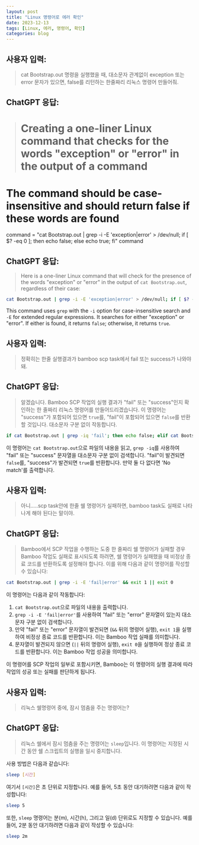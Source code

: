 ```yaml
---
layout: post
title: "Linux 명령어로 에러 확인"
date: 2023-12-13
tags: [Linux, 에러, 명령어, 확인]
categories: blog
---
```


## 사용자 입력:
> cat Bootstrap.out
명령을 실행했을 때, 대소문자 관계없이 exception 또는 error 문자가 있으면, false를 리턴하는 한줄짜리 리눅스 명령어 만들어줘.

## ChatGPT 응답:
> # Creating a one-liner Linux command that checks for the words "exception" or "error" in the output of a command
# The command should be case-insensitive and should return false if these words are found

command = "cat Bootstrap.out | grep -i -E 'exception|error' > /dev/null; if [ $? -eq 0 ]; then echo false; else echo true; fi"
command

## ChatGPT 응답:
> Here is a one-liner Linux command that will check for the presence of the words "exception" or "error" in the output of `cat Bootstrap.out`, regardless of their case:

```bash
cat Bootstrap.out | grep -i -E 'exception|error' > /dev/null; if [ $? -eq 0 ]; then echo false; else echo true; fi
```

This command uses `grep` with the `-i` option for case-insensitive search and `-E` for extended regular expressions. It searches for either "exception" or "error". If either is found, it returns `false`; otherwise, it returns `true`.

## 사용자 입력:
> 정확히는 한줄 실행결과가 bamboo scp task에서 fail 또는 success가 나와야돼.

## ChatGPT 응답:
> 알겠습니다. Bamboo SCP 작업의 실행 결과가 "fail" 또는 "success"인지 확인하는 한 줄짜리 리눅스 명령어를 만들어드리겠습니다. 이 명령어는 "success"가 포함되어 있으면 `true`를, "fail"이 포함되어 있으면 `false`를 반환할 것입니다. 대소문자 구분 없이 작동합니다.

```bash
if cat Bootstrap.out | grep -iq 'fail'; then echo false; elif cat Bootstrap.out | grep -iq 'success'; then echo true; else echo 'No match'; fi
```

이 명령어는 `cat Bootstrap.out`으로 파일의 내용을 읽고, `grep -iq`를 사용하여 "fail" 또는 "success" 문자열을 대소문자 구분 없이 검색합니다. "fail"이 발견되면 `false`를, "success"가 발견되면 `true`를 반환합니다. 만약 둘 다 없다면 'No match'를 출력합니다.

## 사용자 입력:
> 아니.....scp task안에 한줄 쉘 명령어가 실패하면, bamboo task도 실패로 나타나게 해야 된다는 말이야.

## ChatGPT 응답:
> Bamboo에서 SCP 작업을 수행하는 도중 한 줄짜리 쉘 명령어가 실패할 경우 Bamboo 작업도 실패로 표시되도록 하려면, 쉘 명령어가 실패했을 때 비정상 종료 코드를 반환하도록 설정해야 합니다. 이를 위해 다음과 같이 명령어를 작성할 수 있습니다:

```bash
cat Bootstrap.out | grep -i -E 'fail|error' && exit 1 || exit 0
```

이 명령어는 다음과 같이 작동합니다:

1. `cat Bootstrap.out`으로 파일의 내용을 출력합니다.
2. `grep -i -E 'fail|error'`를 사용하여 "fail" 또는 "error" 문자열이 있는지 대소문자 구분 없이 검색합니다.
3. 만약 "fail" 또는 "error" 문자열이 발견되면 (`&&` 뒤의 명령어 실행), `exit 1`을 실행하여 비정상 종료 코드를 반환합니다. 이는 Bamboo 작업 실패를 의미합니다.
4. 문자열이 발견되지 않으면 (`||` 뒤의 명령어 실행), `exit 0`을 실행하여 정상 종료 코드를 반환합니다. 이는 Bamboo 작업 성공을 의미합니다.

이 명령어를 SCP 작업의 일부로 포함시키면, Bamboo는 이 명령어의 실행 결과에 따라 작업의 성공 또는 실패를 판단하게 됩니다.

## 사용자 입력:
> 리눅스  쉘명령어 중에,  잠시 멈춤을 주는 명령어는?

## ChatGPT 응답:
> 리눅스 쉘에서 잠시 멈춤을 주는 명령어는 `sleep`입니다. 이 명령어는 지정된 시간 동안 쉘 스크립트의 실행을 일시 중지합니다.

사용 방법은 다음과 같습니다:

```bash
sleep [시간]
```

여기서 `[시간]`은 초 단위로 지정합니다. 예를 들어, 5초 동안 대기하려면 다음과 같이 작성합니다:

```bash
sleep 5
```

또한, `sleep` 명령어는 분(m), 시간(h), 그리고 일(d) 단위로도 지정할 수 있습니다. 예를 들어, 2분 동안 대기하려면 다음과 같이 작성할 수 있습니다:

```bash
sleep 2m
```

